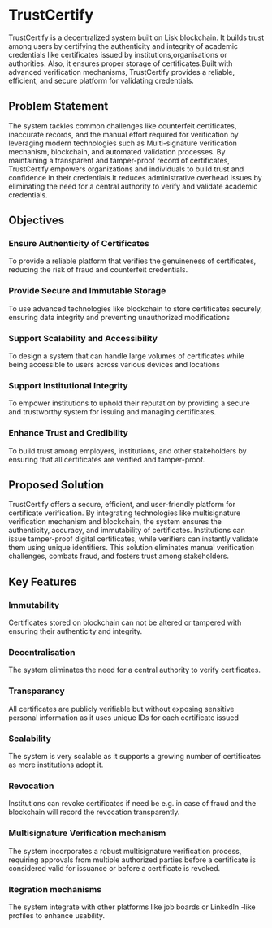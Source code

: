 # TrustCertify
TrustCertify is a decentralized system built on Lisk blockchain. It builds trust among users by certifying the authenticity and integrity of academic credentials like certificates issued by institutions,organisations or authorities. Also, it ensures proper storage of certificates.Built with advanced verification mechanisms, TrustCertify provides a reliable, efficient, and secure platform for validating credentials.

## Problem Statement
The system tackles common challenges like counterfeit certificates, inaccurate records, and the manual effort required for verification by leveraging modern technologies such as Multi-signature verification mechanism, blockchain, and automated validation processes. By maintaining a transparent and tamper-proof record of certificates, TrustCertify empowers organizations and individuals to build trust and confidence in their credentials.It reduces administrative overhead issues by eliminating the need for a central authority to verify and validate academic credentials.

## Objectives

### Ensure Authenticity of Certificates
To provide a reliable platform that verifies the genuineness of certificates, reducing the risk of fraud and counterfeit credentials.
### Provide Secure and Immutable Storage
To use advanced technologies like blockchain to store certificates securely, ensuring data integrity and preventing unauthorized modifications
### Support Scalability and Accessibility
To design a system that can handle large volumes of certificates while being accessible to users across various devices and locations
### Support Institutional Integrity
To empower institutions to uphold their reputation by providing a secure and trustworthy system for issuing and managing certificates.
### Enhance Trust and Credibility
To build trust among employers, institutions, and other stakeholders by ensuring that all certificates are verified and tamper-proof.

## Proposed Solution
TrustCertify offers a secure, efficient, and user-friendly platform for certificate verification. By integrating technologies like multisignature verification mechanism and blockchain, the system ensures the authenticity, accuracy, and immutability of certificates. Institutions can issue tamper-proof digital certificates, while verifiers can instantly validate them using unique identifiers. This solution eliminates manual verification challenges, combats fraud, and fosters trust among stakeholders.

## Key Features

### Immutability
Certificates stored on blockchain can not be altered or tampered with ensuring their authenticity and integrity.
### Decentralisation
The system eliminates the need for a central authority to verify certificates.
### Transparancy
All certificates are publicly verifiable but without exposing sensitive personal information as it uses unique IDs for each certificate issued
### Scalability
The system is very scalable as it supports a growing number of certificates as more institutions adopt it.
### Revocation
Institutions can revoke certificates if need be e.g. in case of fraud and the blockchain will record the revocation transparently.
### Multisignature Verification mechanism
The system incorporates a robust multisignature verification process, requiring approvals from multiple authorized parties before a certificate is considered valid for issuance or before a certificate is revoked.
### Itegration mechanisms
The system integrate with other platforms like job boards or LinkedIn -like profiles to enhance usability.
